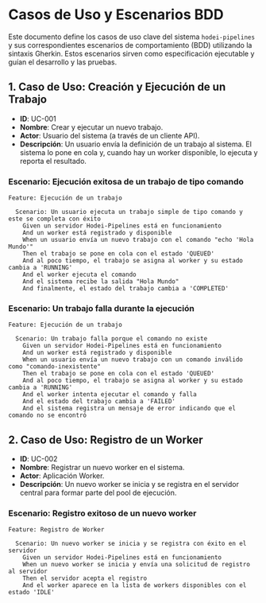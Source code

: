 # Casos de Uso y Escenarios BDD

Este documento define los casos de uso clave del sistema `hodei-pipelines` y sus correspondientes escenarios de comportamiento (BDD) utilizando la sintaxis Gherkin. Estos escenarios sirven como especificación ejecutable y guían el desarrollo y las pruebas.

## 1. Caso de Uso: Creación y Ejecución de un Trabajo

- **ID**: UC-001
- **Nombre**: Crear y ejecutar un nuevo trabajo.
- **Actor**: Usuario del sistema (a través de un cliente API).
- **Descripción**: Un usuario envía la definición de un trabajo al sistema. El sistema lo pone en cola y, cuando hay un worker disponible, lo ejecuta y reporta el resultado.

### Escenario: Ejecución exitosa de un trabajo de tipo comando

```gherkin
Feature: Ejecución de un trabajo

  Scenario: Un usuario ejecuta un trabajo simple de tipo comando y este se completa con éxito
    Given un servidor Hodei-Pipelines está en funcionamiento
    And un worker está registrado y disponible
    When un usuario envía un nuevo trabajo con el comando "echo 'Hola Mundo'"
    Then el trabajo se pone en cola con el estado 'QUEUED'
    And al poco tiempo, el trabajo se asigna al worker y su estado cambia a 'RUNNING'
    And el worker ejecuta el comando
    And el sistema recibe la salida "Hola Mundo"
    And finalmente, el estado del trabajo cambia a 'COMPLETED'
```

### Escenario: Un trabajo falla durante la ejecución

```gherkin
Feature: Ejecución de un trabajo

  Scenario: Un trabajo falla porque el comando no existe
    Given un servidor Hodei-Pipelines está en funcionamiento
    And un worker está registrado y disponible
    When un usuario envía un nuevo trabajo con un comando inválido como "comando-inexistente"
    Then el trabajo se pone en cola con el estado 'QUEUED'
    And al poco tiempo, el trabajo se asigna al worker y su estado cambia a 'RUNNING'
    And el worker intenta ejecutar el comando y falla
    And el estado del trabajo cambia a 'FAILED'
    And el sistema registra un mensaje de error indicando que el comando no se encontró
```

## 2. Caso de Uso: Registro de un Worker

- **ID**: UC-002
- **Nombre**: Registrar un nuevo worker en el sistema.
- **Actor**: Aplicación Worker.
- **Descripción**: Un nuevo worker se inicia y se registra en el servidor central para formar parte del pool de ejecución.

### Escenario: Registro exitoso de un nuevo worker

```gherkin
Feature: Registro de Worker

  Scenario: Un nuevo worker se inicia y se registra con éxito en el servidor
    Given un servidor Hodei-Pipelines está en funcionamiento
    When un nuevo worker se inicia y envía una solicitud de registro al servidor
    Then el servidor acepta el registro
    And el worker aparece en la lista de workers disponibles con el estado 'IDLE'
```
